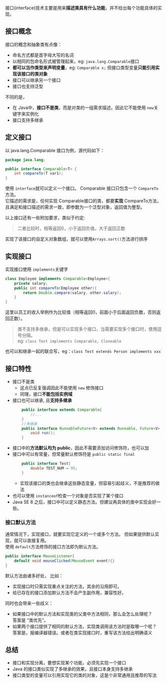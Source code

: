 接口(interface)技术主要是用来**描述类具有什么功能**，并不给出每个功能具体的实现。  

## 接口概念
接口的概念和抽象类有点像：
- 命名方式都是首字母大写的名词
- 以相同的包命名形式被管理起来，eg: `java.lang.Comparable`接口
- **都可以当作类型来声明变量**，eg: `Comparable x;` 但接口类型变量**只能引用实现该接口的类对象**
- 接口可以继承另一个接口
- 接口也支持泛型

不同的是，
- 在 Java中，**接口不是类**，而是对类的一组需求描述。因此它不能使用 `new`关键字来实例化
- 接口支持多继承

## 定义接口
以 java.lang.Comparable 接口为例，源代码如下：
```java
package java.lang;

public interface Comparable<T> {
    int compareTo(T var1);
}
```
使用 `interface`就可以定义一个接口。
Comparable 接口只包含一个 `CompareTo`方法。  
它描述的需求是，任何实现 Comparable接口的类，都要**实现** CompareTo方法，
且满足和接口描述的需求一致，即参数为一个泛型对象，返回值为整型。

以上接口还有一些附加要求，类似于约定:
> 二者比较时，相等返回0，小于返回负值，大于返回正数

实现了该接口的自定义对象数组，就可以使用`Arrays.sort()`方法进行排序

## 实现接口
实现接口使用 `implements`关键字

```java
class Employee implements Comparable<Employee>{
    private salary;
    public int compareTo(Employee other){
        return Double.compare(salary, other.salary);
    }
}
```
这里以员工的收入举例作为比较值（相等返回0，前面小于后面返回负数，否则返回正数）。  

> 类不支持多继承，但是可以实现多个接口，当需要实现多个接口时，使用逗号分隔。  
eg: `class Test implements Comparable, Cloneable`

也可以和继承一起的联合写，eg：`class Test extends Person implements xxx`

## 接口特性
- 接口不是类
    - 这点已反复强调因此不能使用 `new` 修饰接口
    - 同理，接口**不能包括实例域**
- 接口也可以继承, 且**支持多继承**
    ```java
        public interface extends Comparable{
            //...
        }
        //多继承
        public interface RunnableFuture<V> extends Runnable, Future<V> {
            void run();
        }
    ```
- 接口中的**方法默认均为 public**，因此不需要添加访问修饰符，也可以加
- 接口中可以有常量，但常量默认修饰符是 `public static final`
    ```java
        public interface Test{
            double TEST_NUM = 95;
        }
    ```
    - 实现该接口的类也会继承这些静态变量，但容易引起歧义，不是推荐的做法
- 也可以使用 `instanceof`检查一个对象是否实现了某个接口
- Java SE 8 之后，接口中可以定义静态方法。但建议再具体的类中实现会好一些。  

### 接口默认方法
通常情况下，实现接口，就要实现它定义的一个或多个方法。
但如果提供默认实现，就可以直接复用。  
使用 `default`方法修饰的接口方法即为默认方法。
```java
public interface MouseListener{
    default void mouseClicked(MouseEvent event){}
}
``` 
默认方法由诸多好处， 比如：
- 实现接口时只需实现重点关注的方法，其余的沿用即可。  
- 给已存在的接口添加默认方法不会产生副作用，兼容性好。

同时也会带来一些歧义：
- 如果接口中的默认方法和实现类的父类中方法相同，那么会怎么处理呢？  
    答案是 “类优先”。
- 如果两个接口提供了相同的默认方法，实现类调用该方法时是取哪一个呢？  
    答案是，报编译器错误。或者在类实现接口时，重写该方法给出明确语义


## 总结
- 接口和实现分离，要想实现某个功能，必须先实现一个接口
- Java 的接口类似实现了多继承的效果，且接口本身支持多继承
- 接口类型的变量可以引用实现它的类的对象，这是个非常通用且推荐的写法


